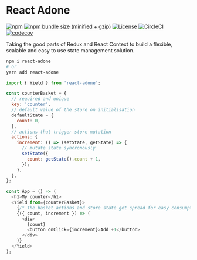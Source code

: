 # React Adone

[![npm](https://img.shields.io/npm/v/react-adone.svg)](https://www.npmjs.com/package/react-adone)
[![npm bundle size (minified + gzip)](https://img.shields.io/bundlephobia/minzip/react-adone.svg)](https://bundlephobia.com/result?p=react-adone)
[![License](https://img.shields.io/:license-MIT-blue.svg)](http://albertogasparin.mit-license.org)
[![CircleCI](https://circleci.com/gh/albertogasparin/react-adone.svg?style=shield&circle-token=17a5f372d198e27098226779bc1afd8fd6a2fb3a)](https://circleci.com/gh/albertogasparin/react-adone)
[![codecov](https://codecov.io/gh/albertogasparin/react-adone/branch/master/graph/badge.svg)](https://codecov.io/gh/albertogasparin/react-adone)

Taking the good parts of Redux and React Context to build a flexible, scalable and easy to use state management solution.

```sh
npm i react-adone
# or
yarn add react-adone
```

```js
import { Yield } from 'react-adone';

const counterBasket = {
  // required and unique
  key: 'counter',
  // default value of the store on initialisation
  defaultState = {
    count: 0,
  },
  // actions that trigger store mutation
  actions: {
    increment: () => (setState, getState) => {
      // mutate state syncronously
      setState({
        count: getState().count + 1,
      });
    },
  },
};

const App = () => (
  <h1>My counter</h1>
  <Yield from={counterBasket}>
    {/* The basket actions and store state get spread for easy consumption */}
    {({ count, increment }) => (
      <div>
        {count}
        <button onClick={increment}>Add +1</button>
      </div>
    )}
  </Yield>
);
```
